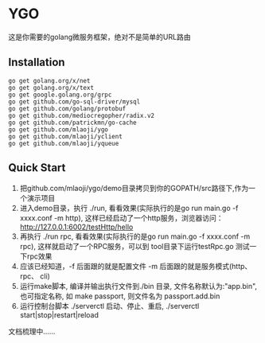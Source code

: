 # YGO

这是你需要的golang微服务框架，绝对不是简单的URL路由

## Installation

    go get golang.org/x/net
    go get golang.org/x/text
    go get google.golang.org/grpc
    go get github.com/go-sql-driver/mysql
    go get github.com/golang/protobuf
    go get github.com/mediocregopher/radix.v2
    go get github.com/patrickmn/go-cache
    go get github.com/mlaoji/ygo
    go get github.com/mlaoji/yclient
    go get github.com/mlaoji/yqueue

## Quick Start

1. 把github.com/mlaoji/ygo/demo目录拷贝到你的GOPATH/src路径下,作为一个演示项目
2. 进入demo目录，执行 ./run, 看看效果(实际执行的是go run main.go -f xxxx.conf -m http), 这样已经启动了一个http服务，浏览器访问：http://127.0.0.1:6002/testHttp/hello
3. 再执行 ./run rpc, 看看效果(实际执行的是go run main.go -f xxxx.conf -m rpc), 这样就启动了一个RPC服务，可以到 tool目录下运行testRpc.go 测试一下rpc效果
4. 应该已经知道，-f 后面跟的就是配置文件 -m 后面跟的就是服务模式(http、rpc、 cli)
5. 运行make脚本, 编译并输出执行文件到./bin 目录, 文件名称默认为:"app.bin", 也可指定名称, 如  make passport, 则文件名为 passport.add.bin 
6. 运行控制台脚本 ./serverctl 启动、停止、重启, ./serverctl start|stop|restart|reload

文档梳理中……
